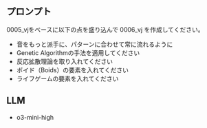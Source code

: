 ## プロンプト

0005_vjをベースに以下の点を盛り込んで 0006_vj を作成してください。

- 音をもっと派手に、パターンに合わせて常に流れるように
- Genetic Algorithmの手法を適用してください
- 反応拡散理論を取り入れてください
- ボイド（Boids）の要素を入れてください
- ライフゲームの要素を入れてください

## LLM

- o3-mini-high

